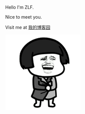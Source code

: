 Hello I'm ZLF.

Nice to meet you.

Visit me at [我的博客园](https://www.cnblogs.com/funnychip796/)

![avatar1](src/Pictures/init.gif)

<!--   ![avatar2](src/Pictures/me.jpg)   -->